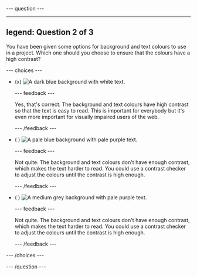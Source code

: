 
--- question ---

---
legend: Question 2 of 3
---

You have been given some options for background and text colours to use in a project. Which one should you choose to ensure that the colours have a high contrast?

--- choices ---

- (x) ![A dark blue background with white text.](images/contrast-a.PNG)

  --- feedback ---

  Yes, that's correct. The background and text colours have high contrast so that the text is easy to read. This is important for everybody but it's even more important for visually impaired users of the web.

  --- /feedback ---

- ( ) ![A pale blue background with pale purple text.](images/contrast-b.PNG)

  --- feedback ---

  Not quite. The background and text colours don't have enough contrast, which makes the text harder to read. You could use a contrast checker to adjust the colours until the contrast is high enough.

  --- /feedback ---

- ( ) ![A medium grey background with pale purple text.](images/contrast-c.PNG)

  --- feedback ---

  Not quite. The background and text colours don't have enough contrast, which makes the text harder to read. You could use a contrast checker to adjust the colours until the contrast is high enough.

  --- /feedback ---

--- /choices ---

--- /question ---
